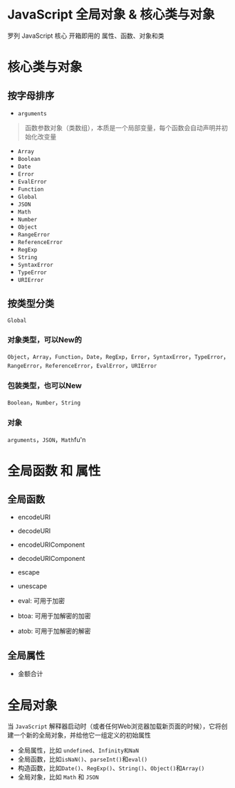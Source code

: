 # JavaScript 全局对象 & 核心类与对象

罗列 JavaScript 核心 开箱即用的 属性、函数、对象和类

# 核心类与对象


## 按字母排序

- `arguments`
> 函数参数对象（类数组），本质是一个局部变量，每个函数会自动声明并初始化改变量

- `Array`
- `Boolean`
- `Date`
- `Error`
- `EvalError`
- `Function`
- `Global`
- `JSON`
- `Math`
- `Number`
- `Object`
- `RangeError`
- `ReferenceError`
- `RegExp`
- `String`
- `SyntaxError`
- `TypeError`
- `URIError`

## 按类型分类

`Global`

### 对象类型，可以New的
`Object`，`Array`，`Function`，`Date`，`RegExp`，`Error`，`SyntaxError`，`TypeError`，`RangeError`，`ReferenceError`，`EvalError`，`URIError`

### 包装类型，也可以New
`Boolean`，`Number`，`String`

### 对象
`arguments`，`JSON`，`Math`fu'n

# 全局函数 和 属性

## 全局函数

- encodeURI
- decodeURI

- encodeURIComponent
- decodeURIComponent

- escape
- unescape

- eval: 可用于加密
- btoa: 可用于加解密的加密
- atob: 可用于加解密的解密

## 全局属性

- 金额合计

# 全局对象

当 `JavaScript` 解释器启动时（或者任何Web浏览器加载新页面的时候），它将创建一个新的全局对象，并给他它一组定义的初始属性

- 全局属性，比如 `undefined`、`Infinity和NaN`
- 全局函数，比如`isNaN()`、`parseInt()`和`eval()`
- 构造函数，比如`Date()`、`RegExp()`、`String()`、`Object()`和`Array()`
- 全局对象，比如 `Math` 和 `JSON`